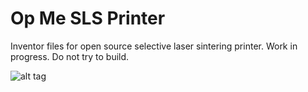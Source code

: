 Op Me SLS Printer
=================

Inventor files for open source selective laser sintering printer.  Work in progress.  Do not try to build.

![alt tag](https://raw.githubusercontent.com/opme/slscad/master/printer.jpg)
